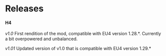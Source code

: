 # Releases

#### H4

*v1.0*
First rendition of the mod, compatible with EU4 version 1.28.*. Currently a bit overpowered and unbalanced.

*v1.01*
Updated version of v1.0 that is compatible with EU4 version 1.29.*
